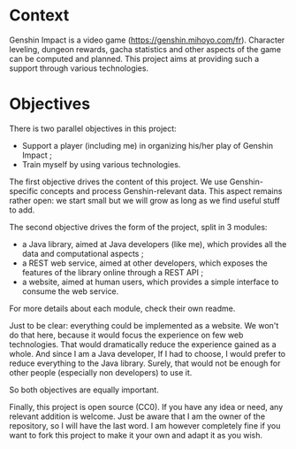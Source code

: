 # Context

Genshin Impact is a video game (https://genshin.mihoyo.com/fr).
Character leveling, dungeon rewards, gacha statistics and other aspects of the game can be computed and planned.
This project aims at providing such a support through various technologies.

# Objectives

There is two parallel objectives in this project:
- Support a player (including me) in organizing his/her play of Genshin Impact ;
- Train myself by using various technologies.

The first objective drives the content of this project.
We use Genshin-specific concepts and process Genshin-relevant data.
This aspect remains rather open: we start small but we will grow as long as we find useful stuff to add.

The second objective drives the form of the project, split in 3 modules:
- a Java library, aimed at Java developers (like me), which provides all the data and computational aspects ;
- a REST web service, aimed at other developers, which exposes the features of the library online through a REST API ;
- a website, aimed at human users, which provides a simple interface to consume the web service.

For more details about each module, check their own readme.

Just to be clear: everything could be implemented as a website.
We won't do that here, because it would focus the experience on few web technologies.
That would dramatically reduce the experience gained as a whole.
And since I am a Java developer, If I had to choose, I would prefer to reduce everything to the Java library.
Surely, that would not be enough for other people (especially non developers) to use it.

So both objectives are equally important.

Finally, this project is open source (CC0).
If you have any idea or need, any relevant addition is welcome.
Just be aware that I am the owner of the repository, so I will have the last word.
I am however completely fine if you want to fork this project to make it your own and adapt it as you wish.
